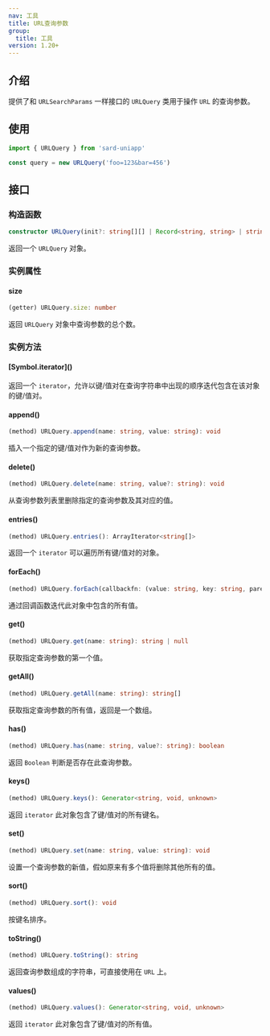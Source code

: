 ```yaml
---
nav: 工具
title: URL查询参数
group:
  title: 工具
version: 1.20+
---
```


## 介绍

提供了和 `URLSearchParams` 一样接口的 `URLQuery` 类用于操作 `URL` 的查询参数。

## 使用

```ts
import { URLQuery } from 'sard-uniapp'

const query = new URLQuery('foo=123&bar=456')
```

## 接口

### 构造函数

```ts
constructor URLQuery(init?: string[][] | Record<string, string> | string | URLQuery): URLQuery
```

返回一个 `URLQuery` 对象。

### 实例属性

#### size

```ts
(getter) URLQuery.size: number
```

返回 `URLQuery` 对象中查询参数的总个数。

### 实例方法

#### \[Symbol.iterator]()

返回一个 `iterator`，允许以键/值对在查询字符串中出现的顺序迭代包含在该对象的键/值对。

#### append()

```ts
(method) URLQuery.append(name: string, value: string): void
```

插入一个指定的键/值对作为新的查询参数。

#### delete()

```ts
(method) URLQuery.delete(name: string, value?: string): void
```

从查询参数列表里删除指定的查询参数及其对应的值。

#### entries()

```ts
(method) URLQuery.entries(): ArrayIterator<string[]>
```

返回一个 `iterator` 可以遍历所有键/值对的对象。

#### forEach()

```ts
(method) URLQuery.forEach(callbackfn: (value: string, key: string, parent: URLQuery) => void, thisArg?: any): void
```

通过回调函数迭代此对象中包含的所有值。

#### get()

```ts
(method) URLQuery.get(name: string): string | null
```

获取指定查询参数的第一个值。

#### getAll()

```ts
(method) URLQuery.getAll(name: string): string[]
```

获取指定查询参数的所有值，返回是一个数组。

#### has()

```ts
(method) URLQuery.has(name: string, value?: string): boolean
```

返回 `Boolean` 判断是否存在此查询参数。

#### keys()

```ts
(method) URLQuery.keys(): Generator<string, void, unknown>
```

返回 `iterator` 此对象包含了键/值对的所有键名。

#### set()

```ts
(method) URLQuery.set(name: string, value: string): void
```

设置一个查询参数的新值，假如原来有多个值将删除其他所有的值。

#### sort()

```ts
(method) URLQuery.sort(): void
```

按键名排序。

#### toString()

```ts
(method) URLQuery.toString(): string
```

返回查询参数组成的字符串，可直接使用在 `URL` 上。

#### values()

```ts
(method) URLQuery.values(): Generator<string, void, unknown>
```

返回 `iterator` 此对象包含了键/值对的所有值。
